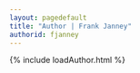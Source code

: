 ```yaml
---
layout: pagedefault
title: "Author | Frank Janney"
authorid: fjanney
---
```

{% include loadAuthor.html %}

